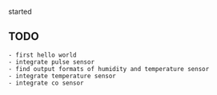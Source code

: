 started

## TODO
    - first hello world
    - integrate pulse sensor
    - find output formats of humidity and temperature sensor
    - integrate temperature sensor
    - integrate co sensor
   
